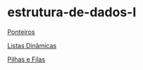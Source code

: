 # estrutura-de-dados-I

[Ponteiros](https://www.evernote.com/shard/s496/sh/e8d0121f-bd34-8877-f960-4129cdc810d1/X58fFkExjO8JDadkzhxHUjbICnlIHPqIkbWtAoa0eSB9y5t-ns8bL8tpWA)

[Listas Dinâmicas](https://www.evernote.com/shard/s496/sh/88255d99-4738-3f4c-4610-a3e84abf2f30/M7JkOnCXnyg4gliIb7qRoUuvb_R7kvA5qIHKPf8SJyViIFpB0BIY66TyPQ)

[Pilhas e Filas](https://www.evernote.com/shard/s496/sh/6041071d-843c-9a50-e669-249d704db268/Zue3F0IOgS3vXESMHah-pi8j_zZXmiGdk6jEZ6zAYPh77nKd1qdvOm3bLw)
